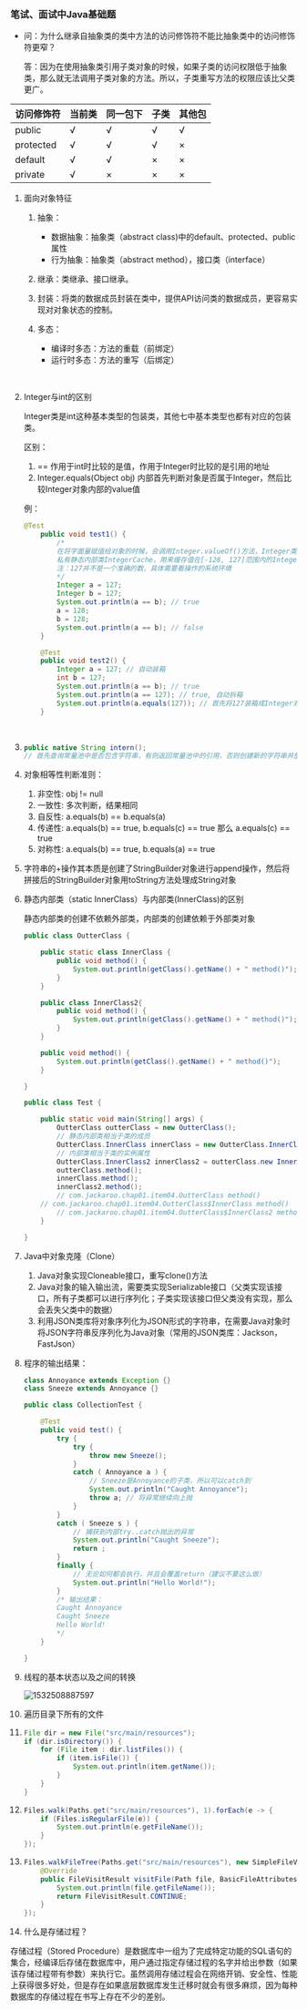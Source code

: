 ### 笔试、面试中Java基础题



- 问：为什么继承自抽象类的类中方法的访问修饰符不能比抽象类中的访问修饰符更窄？

  答：因为在使用抽象类引用子类对象的时候，如果子类的访问权限低于抽象类，那么就无法调用子类对象的方法。所以，子类重写方法的权限应该比父类更广。

| 访问修饰符 | 当前类 | 同一包下 | 子类 | 其他包 |
| ---------- | ------ | -------- | ---- | ------ |
| public     | √      | √        | √    | √      |
| protected  | √      | √        | √    | ×      |
| default    | √      | √        | ×    | ×      |
| private    | √      | ×        | ×    | ×      |



1. 面向对象特征

   1. 抽象：

      - 数据抽象：抽象类（abstract class)中的default、protected、public属性
      - 行为抽象：抽象类（abstract method），接口类（interface）

   2. 继承：类继承、接口继承。

   3. 封装：将类的数据成员封装在类中，提供API访问类的数据成员，更容易实现对对象状态的控制。

   4. 多态：

      - 编译时多态：方法的重载（前绑定）
      - 运行时多态：方法的重写（后绑定）

      ​

2. Integer与int的区别

   Integer类是int这种基本类型的包装类，其他七中基本类型也都有对应的包装类。

   区别：

   1. == 作用于int时比较的是值，作用于Integer时比较的是引用的地址
   2. Integer.equals(Object obj) 内部首先判断对象是否属于Integer，然后比较Integer对象内部的value值

   例：

   ```java
   @Test
       public void test1() {
           /*
           在将字面量赋值给对象的时候，会调用Integer.valueOf()方法，Integer类内部维护了一个
           私有静态内部类IntegerCache，用来缓存值在[-128, 127]范围内的Integer对象。
           注：127并不是一个准确的数，具体需要看操作的系统环境
           */
           Integer a = 127;
           Integer b = 127;
           System.out.println(a == b); // true
           a = 128;
           b = 128;
           System.out.println(a == b); // false
       }

       @Test
       public void test2() {
           Integer a = 127; // 自动装箱
           int b = 127;
           System.out.println(a == b); // true
           System.out.println(a == 127); // true, 自动拆箱
           System.out.println(a.equals(127)); // 首先将127装箱成Integer对象，然后比较Integer对象的value值
       }
   ```

   ​

3. ```java
   public native String intern();
   // 首先查询常量池中是否包含字符串，有则返回常量池中的引用，否则创建新的字符串并放入常量池中
   ```

4. 对象相等性判断准则：

   1. 非空性: obj != null
   2. 一致性: 多次判断，结果相同
   3. 自反性: a.equals(b) == b.equals(a)
   4. 传递性: a.equals(b) == true, b.equals(c) == true 那么 a.equals(c) == true 
   5. 对称性: a.equals(b) == true, b.equals(a) == true

5. 字符串的+操作其本质是创建了StringBuilder对象进行append操作，然后将拼接后的StringBuilder对象用toString方法处理成String对象

6. 静态内部类（static InnerClass）与内部类(InnerClass)的区别

   静态内部类的创建不依赖外部类，内部类的创建依赖于外部类对象

   ```java
   public class OutterClass {

       public static class InnerClass {
           public void method() {
               System.out.println(getClass().getName() + " method()");
           }
       }

       public class InnerClass2{
           public void method() {
               System.out.println(getClass().getName() + " method()");
           }
       }

       public void method() {
           System.out.println(getClass().getName() + " method()");
       }

   }

   public class Test {

       public static void main(String[] args) {
           OutterClass outterClass = new OutterClass();
           // 静态内部类相当于类的成员
           OutterClass.InnerClass innerClass = new OutterClass.InnerClass();
           // 内部类相当于类的实例属性
           OutterClass.InnerClass2 innerClass2 = outterClass.new InnerClass2();
           outterClass.method();
           innerClass.method();
           innerClass2.method();
           // com.jackaroo.chap01.item04.OutterClass method()
   	   // com.jackaroo.chap01.item04.OutterClass$InnerClass method()
           // com.jackaroo.chap01.item04.OutterClass$InnerClass2 method()
       }

   }
   ```

7. Java中对象克隆（Clone）

   1. Java对象实现Cloneable接口，重写clone()方法
   2. Java对象的输入输出流，需要类实现Serializable接口（父类实现该接口，所有子类都可以进行序列化；子类实现该接口但父类没有实现，那么会丢失父类中的数据）
   3. 利用JSON类库将对象序列化为JSON形式的字符串，在需要Java对象时将JSON字符串反序列化为Java对象（常用的JSON类库：Jackson，FastJson）

8. 程序的输出结果：

   ```java
   class Annoyance extends Exception {}
   class Sneeze extends Annoyance {}

   public class CollectionTest {

       @Test
       public void test() {
           try {
               try {
                   throw new Sneeze();
               }
               catch ( Annoyance a ) {
                   // Sneeze是Annoyance的子类，所以可以catch到
                   System.out.println("Caught Annoyance");
                   throw a; // 将异常继续向上抛
               }
           }
           catch ( Sneeze s ) {
               // 捕获到内部try..catch抛出的异常
               System.out.println("Caught Sneeze");
               return ;
           }
           finally {
               // 无论如何都会执行，并且会覆盖return（建议不要这么做）
               System.out.println("Hello World!");
           }
           /* 输出结果：
           Caught Annoyance
           Caught Sneeze
           Hello World!
           */
       }

   }
   ```

9. 线程的基本状态以及之间的转换

   ![1532508887597](D:\ProgramLearning\笔记\JavaSE基础\assets\1532508887597.png)

10. 遍历目录下所有的文件

  1. ```java
     File dir = new File("src/main/resources");
     if (dir.isDirectory()) {
         for (File item : dir.listFiles()) {
             if (item.isFile()) {
                 System.out.println(item.getName());
             }
         }
     }
     ```

  2. ```java
     Files.walk(Paths.get("src/main/resources"), 1).forEach(e -> {
         if (Files.isRegularFile(e)) {
             System.out.println(e.getFileName());
         }
     });
     ```

  3. ```java
     Files.walkFileTree(Paths.get("src/main/resources"), new SimpleFileVisitor<Path>() {
         @Override
         public FileVisitResult visitFile(Path file, BasicFileAttributes attrs) throws IOException {
             System.out.println(file.getFileName());
             return FileVisitResult.CONTINUE;
         }
     });
     ```

11. 什么是存储过程？

   存储过程（Stored Procedure）是数据库中一组为了完成特定功能的SQL语句的集合，经编译后存储在数据库中，用户通过指定存储过程的名字并给出参数（如果该存储过程带有参数）来执行它。虽然调用存储过程会在网络开销、安全性、性能上获得很多好处，但是存在如果底层数据库发生迁移时就会有很多麻烦，因为每种数据库的存储过程在书写上存在不少的差别。